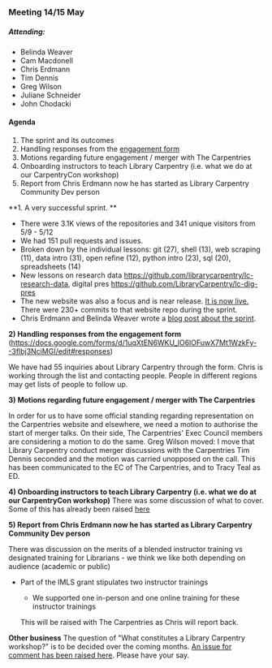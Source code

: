 ### Meeting 14/15 May

##### Attending: 

- Belinda Weaver
- Cam Macdonell
- Chris Erdmann
- Tim Dennis
- Greg Wilson
- Juliane Schneider
- John Chodacki

#### Agenda

1) The sprint and its outcomes 
2) Handling responses from the [engagement form](https://docs.google.com/forms/d/1uqXtEN6WKU_lO6lOFuwX7Mt1WzkFy--3flbj3NciMGI/edit#responses)
3) Motions regarding future engagement / merger with The Carpentries 
4) Onboarding instructors to teach Library Carpentry (i.e. what we do at our CarpentryCon workshop)
5) Report from Chris Erdmann now he has started as Library Carpentry Community Dev person

**1. A very successful sprint. **

- There were 3.1K views of the repositories and 341 unique visitors from 5/9 - 5/12
- We had 151 pull requests and issues.
- Broken down by the individual lessons: git (27), shell (13), web scraping (11), data intro (31), open refine (12), python intro (23), sql (20), spreadsheets (14) 
- New lessons on research data <https://github.com/librarycarpentry/lc-research-data>, digital pres <https://github.com/LibraryCarpentry/lc-dig-pres>
- The new website was also a focus and is near release. [It is now live.](http://librarycarpentry.org/) There were 230+ commits to that website repo during the sprint.
- Chris Erdmann and Belinda Weaver wrote a [blog post about the sprint](http://librarycarpentry.org/blog/2018/05/16/our-latest-sprint/).

**2) Handling responses from the engagement form** (https://docs.google.com/forms/d/1uqXtEN6WKU_lO6lOFuwX7Mt1WzkFy--3flbj3NciMGI/edit#responses)

We have had 55 inquiries about Library Carpentry through the form.
Chris is working through the list and contacting people. People in different regions may get lists of people to follow up. 

**3) Motions regarding future engagement / merger with The Carpentries**

In order for us to have some official standing regarding representation on the Carpentries website and elsewhere, we need a motion to authorise the start of merger talks. On their side, The Carpentries' Exec Council members are considering a motion to do the same.
Greg Wilson moved: 
I move that Library Carpentry conduct merger discussions with the Carpentries
Tim Dennis seconded and the motion was carried unopposed on the call. This has been communicated to the EC of The Carpentries, and to Tracy Teal as ED.

**4) Onboarding instructors to teach Library Carpentry (i.e. what we do at our CarpentryCon workshop)**
There was some discussion of what to cover. Some of this has already been raised [here](https://github.com/LibraryCarpentry/new-website/issues/6)

**5) Report from Chris Erdmann now he has started as Library Carpentry Community Dev person**

There was discussion on the merits of a blended instructor training vs designated training for Librarians - 
we think we like both depending on audience (academic or public)
* Part of the IMLS grant stipulates two instructor trainings
   * We supported one in-person and one online training for these instructor trainings 
   
   This will be raised with The Carpentries as Chris will report back.
   
**Other business**
The question of "What constitutes a Library Carpentry workshop?" is to be decided over the coming months. [An issue for comment has been raised here](https://github.com/LibraryCarpentry/governance/issues/1). Please have your say.

